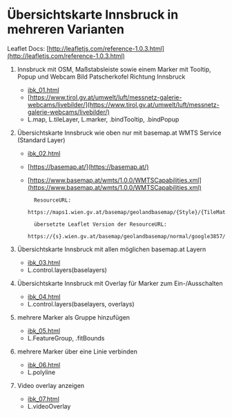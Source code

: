 # Übersichtskarte Innsbruck in mehreren Varianten

Leaflet Docs: [http://leafletjs.com/reference-1.0.3.html](http://leafletjs.com/reference-1.0.3.html)

1.  Innsbruck mit OSM, Maßstabsleiste sowie einem Marker mit Tooltip, Popup und Webcam Bild Patscherkofel Richtung Innsbruck
    * [ibk_01.html](ibk_01.html)
    * [https://www.tirol.gv.at/umwelt/luft/messnetz-galerie-webcams/livebilder/](https://www.tirol.gv.at/umwelt/luft/messnetz-galerie-webcams/livebilder/)
    * L.map, L.tileLayer, L.marker, .bindTooltip, .bindPopup

2. Übersichtskarte Innsbruck wie oben nur mit basemap.at WMTS Service (Standard Layer)
    * [ibk_02.html](ibk_02.html)
    * [https://basemap.at/](https://basemap.at/)
    * [https://www.basemap.at/wmts/1.0.0/WMTSCapabilities.xml](https://www.basemap.at/wmts/1.0.0/WMTSCapabilities.xml)

            ResourceURL:
            https://maps1.wien.gv.at/basemap/geolandbasemap/{Style}/{TileMatrixSet}/{TileMatrix}/{TileRow}/{TileCol}.png

            übersetzte Leaflet Version der ResourceURL:
            https://{s}.wien.gv.at/basemap/geolandbasemap/normal/google3857/{z}/{y}/{x}.png

3. Übersichtskarte Innsbruck mit allen möglichen basemap.at Layern
    * [ibk_03.html](ibk_03.html)
    * L.control.layers(baselayers)

4. Übersichtskarte Innsbruck mit Overlay für Marker zum Ein-/Ausschalten
    * [ibk_04.html](ibk_04.html)
    * L.control.layers(baselayers, overlays)

5. mehrere Marker als Gruppe hinzufügen
    * [ibk_05.html](ibk_05.html)
    * L.FeatureGroup, .fitBounds

6. mehrere Marker über eine Linie verbinden
    * [ibk_06.html](ibk_06.html)
    * L.polyline

7. Video overlay anzeigen
    * [ibk_07.html](ibk_07.html)
    * L.videoOverlay

